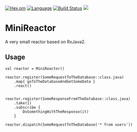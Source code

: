 [![Hex.pm](https://img.shields.io/hexpm/l/plug.svg)](http://www.apache.org/licenses/LICENSE-2.0)
[![Language](https://img.shields.io/badge/language-kotlin-yellowgreen.svg)](https://www.google.nl/search?q=kotlin)
[![Build Status](https://travis-ci.org/Endran/MiniReactor.svg?branch=develop)](https://travis-ci.org/Endran/MiniReactor)
[![](https://jitpack.io/v/endran/MiniReactor.svg)](https://jitpack.io/#endran/MiniReactor)
# MiniReactor

A very small reactor based on RxJava2.

## Usage

```
val reactor = MiniReactor()

reactor.register(SomeRequestToTheDatabase::class.java)
    .map{ goToTheDatabaseAndGetSomeData }
    .react()


reactor.register(SomeResponseFromTheDatabase::class.java)
    .take(1)
    .subscribe {
        DoSomethingWithTheResponse(it)
    }
    
reactor.dispatch(SomeRequestToTheDatabase('* from users'))
```